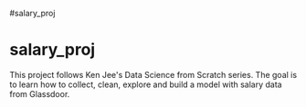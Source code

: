 #salary_proj
# salary_proj

This project follows Ken Jee's Data Science from Scratch series. The goal is to learn how to collect, clean, explore and build a model with salary data from Glassdoor.
